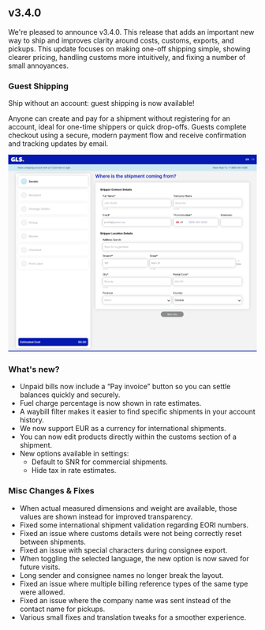 ## v3.4.0

We're pleased to announce v3.4.0. This release that adds an important new way to ship and improves clarity around costs, customs, exports, and pickups. This update focuses on making one-off shipping simple, showing clearer pricing, handling customs more intuitively, and fixing a number of small annoyances.

### Guest Shipping

Ship without an account: guest shipping is now available!

Anyone can create and pay for a shipment without registering for an account, ideal for one-time shippers or quick drop-offs. Guests complete checkout using a secure, modern payment flow and receive confirmation and tracking updates by email.

![Guest shipping](assets/guest-shipping.png)


### What's new?

- Unpaid bills now include a “Pay invoice” button so you can settle balances quickly and securely.
- Fuel charge percentage is now shown in rate estimates.
- A waybill filter makes it easier to find specific shipments in your account history.
- We now support EUR as a currency for international shipments.
- You can now edit products directly within the customs section of a shipment.
- New options available in settings:
    - Default to SNR for commercial shipments.
    - Hide tax in rate estimates.

### Misc Changes & Fixes

- When actual measured dimensions and weight are available, those values are shown instead for improved transparency.
- Fixed some international shipment validation regarding EORI numbers.
- Fixed an issue where customs details were not being correctly reset between shipments.
- Fixed an issue with special characters during consignee export.
- When toggling the selected language, the new option is now saved for future visits.
- Long sender and consignee names no longer break the layout.
- Fixed an issue where multiple billing reference types of the same type were allowed.
- Fixed an issue where the company name was sent instead of the contact name for pickups.
- Various small fixes and translation tweaks for a smoother experience.
